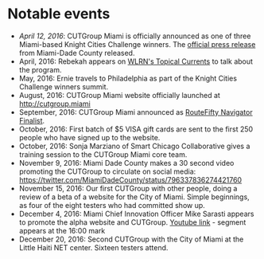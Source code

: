 # Notable events

- *April 12, 2016*: CUTGroup Miami is officially announced as one of three Miami-based Knight Cities Challenge winners. The [official press release](http://www.miamidade.gov/releases/2016-04-18-knight-cities-challenge.asp) from Miami-Dade County released.
- April, 2016: Rebekah appears on [WLRN's Topical Currents](http://wlrn.org/post/miami-area-knight-cities-challenge-grant-winners) to talk about the program.
- May, 2016: Ernie travels to Philadelphia as part of the Knight Cities Challenge winners summit.
- August, 2016: CUTGroup Miami website officially launched at http://cutgroup.miami
- September, 2016: CUTGroup Miami announced as [RouteFifty Navigator Finalist](http://www.routefifty.com/2016/09/navigator-award-code-for-miami/131544/?oref=RouteFiftyFB). 
- October, 2016: First batch of $5 VISA gift cards are sent to the first 250 people who have signed up to the website. 
- October, 2016: Sonja Marziano of Smart Chicago Collaborative gives a training session to the CUTGroup Miami core team.
- November 9, 2016: Miami Dade County makes a 30 second video promoting the CUTGroup to circulate on social media: https://twitter.com/MiamiDadeCounty/status/796337836274421760
- November 15, 2016: Our first CUTGroup with other people, doing a review of a beta of a website for the City of Miami. Simple beginnings, as four of the eight testers who had committed show up.
- December 4, 2016: Miami Chief Innovation Officer Mike Sarasti appears to promote the alpha website and CUTGroup. [Youtube link](youtu.be/DOJOfekfhtE) - segment appears at the 16:00 mark
- December 20, 2016: Second CUTGroup with the City of Miami at the Little Haiti NET center. Sixteen testers attend.
